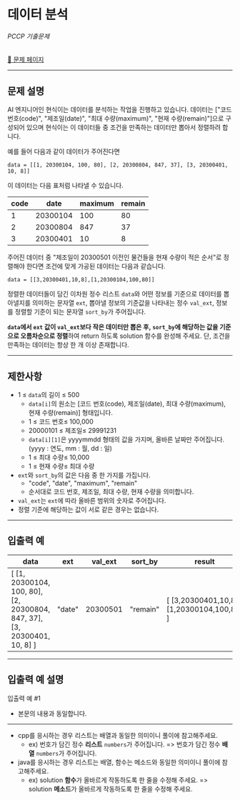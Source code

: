 # 데이터 분석

###### PCCP 기출문제

[:link: 문제 페이지](https://school.programmers.co.kr/learn/courses/30/lessons/250121)

---

## 문제 설명

AI 엔지니어인 현식이는 데이터를 분석하는 작업을 진행하고 있습니다. 데이터는 ["코드 번호(code)", "제조일(date)", "최대 수량(maximum)", "현재 수량(remain)"]으로 구성되어 있으며 현식이는 이 데이터들 중 조건을 만족하는 데이터만 뽑아서 정렬하려 합니다.

예를 들어 다음과 같이 데이터가 주어진다면

```
data = [[1, 20300104, 100, 80], [2, 20300804, 847, 37], [3, 20300401, 10, 8]]
```

이 데이터는 다음 표처럼 나타낼 수 있습니다.

| code | date     | maximum | remain |
| ---- | -------- | ------- | ------ |
| 1    | 20300104 | 100     | 80     |
| 2    | 20300804 | 847     | 37     |
| 3    | 20300401 | 10      | 8      |

주어진 데이터 중 "제조일이 20300501 이전인 물건들을 현재 수량이 적은 순서"로 정렬해야 한다면 조건에 맞게 가공된 데이터는 다음과 같습니다.

```
data = [[3,20300401,10,8],[1,20300104,100,80]]
```

정렬한 데이터들이 담긴 이차원 정수 리스트 `data`와 어떤 정보를 기준으로 데이터를 뽑아낼지를 의미하는 문자열 `ext`, 뽑아낼 정보의 기준값을 나타내는 정수 `val_ext`, 정보를 정렬할 기준이 되는 문자열 `sort_by`가 주어집니다.

**`data`에서 `ext` 값이 `val_ext`보다 작은 데이터만 뽑은 후, `sort_by`에 해당하는 값을 기준으로 오름차순으로 정렬**하여 return 하도록 solution 함수를 완성해 주세요. 단, 조건을 만족하는 데이터는 항상 한 개 이상 존재합니다.

---

## 제한사항

- 1 ≤ `data`의 길이 ≤ 500
  - `data[i]`의 원소는 [코드 번호(code), 제조일(date), 최대 수량(maximum), 현재 수량(remain)] 형태입니다.
  - 1 ≤ 코드 번호≤ 100,000
  - 20000101 ≤ 제조일≤ 29991231
  - `data[i][1]`은 yyyymmdd 형태의 값을 가지며, 올바른 날짜만 주어집니다. (yyyy : 연도, mm : 월, dd : 일)
  - 1 ≤ 최대 수량≤ 10,000
  - 1 ≤ 현재 수량≤ 최대 수량
- `ext`와 `sort_by`의 값은 다음 중 한 가지를 가집니다.
  - "code", "date", "maximum", "remain"
  - 순서대로 코드 번호, 제조일, 최대 수량, 현재 수량을 의미합니다.
- `val_ext`는 `ext`에 따라 올바른 범위의 숫자로 주어집니다.
- 정렬 기준에 해당하는 값이 서로 같은 경우는 없습니다.

---

## 입출력 예

| data                                                                     | ext    | val_ext  | sort_by  | result                                    |
| ------------------------------------------------------------------------ | ------ | -------- | -------- | ----------------------------------------- |
| [ [1, 20300104, 100, 80], [2, 20300804, 847, 37], [3, 20300401, 10, 8] ] | "date" | 20300501 | "remain" | [ [3,20300401,10,8],[1,20300104,100,80] ] |

---

## 입출력 예 설명

입출력 예 #1

- 본문의 내용과 동일합니다.

---

- cpp를 응시하는 경우 리스트는 배열과 동일한 의미이니 풀이에 참고해주세요.
  - ex) 번호가 담긴 정수 **리스트** `numbers`가 주어집니다. => 번호가 담긴 정수 **배열** `numbers`가 주어집니다.
- java를 응시하는 경우 리스트는 배열, 함수는 메소드와 동일한 의미이니 풀이에 참고해주세요.
  - ex) solution **함수**가 올바르게 작동하도록 한 줄을 수정해 주세요. => solution **메소드**가 올바르게 작동하도록 한 줄을 수정해 주세요.
